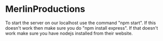 # MerlinProductions
To start the server on our localhost use the command "npm start".
If this doesn't work then make sure you do "npm install express".
If that doesn't work make sure you have nodejs installed from their website.